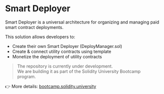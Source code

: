 # Smart Deployer

Smart Deployer is a universal architecture for organizing and managing paid smart contract deployments.

This solution allows developers to:

- Create their own Smart Deployer (DeployManager.sol)
- Create & connect utility contracts using template
- Monetize the deployment of utility contracts

> The repository is currently under development.  
We are building it as part of the Solidity University Bootcamp program.  

👉 More details: [bootcamp.solidity.university](https://bootcamp.solidity.university)
